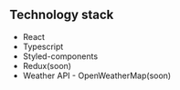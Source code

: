 ## Technology stack
- React
- Typescript
- Styled-components
- Redux(soon)
- Weather API - OpenWeatherMap(soon)
